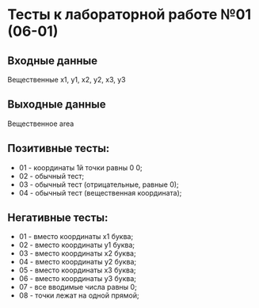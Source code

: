 # Тесты к лабораторной работе №01 (06-01)

## Входные данные
Вещественные x1, y1, x2, y2, x3, y3

## Выходные данные
Вещественное area

## Позитивные тесты:
- 01 - координаты 1й точки равны 0 0;
- 02 - обычный тест;
- 03 - обычный тест (отрицательные, равные 0);
- 04 - обычный тест (вещественная координата);

## Негативные тесты:
- 01 - вместо координаты x1 буква;
- 02 - вместо координаты y1 буква;
- 03 - вместо координаты x2 буква;
- 04 - вместо координаты y2 буква;
- 05 - вместо координаты x3 буква;
- 06 - вместо координаты y3 буква;
- 07 - все вводимые числа равны 0;
- 08 - точки лежат на одной прямой;
